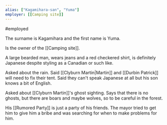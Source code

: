 ```yaml
---
alias: ["Kagamihara-san", "Yuma"]
employer: [[Camping site]]
---
```


#employed 

The surname is Kagamihara and the first name is Yuma.

Is the owner of the [[Camping site]].

A large bearded man, wears jeans and a red checkered shirt, is definitely Japanese despite styling as a Canadian or such like.

Asked about the rain. Said [[Clyburn Martin|Martin]] and [[Durbin Patrick]] will need to fix their tent.
Said they can't speak Japanese at all but his son knows a bit of English.

Asked about [[Clyburn Martin]]'s ghost sighting. Says that there is no ghosts, but there are boars and maybe wolves, so to be careful in the forest.


His [[Rumored Party]] is just a party of his friends. The mayor tried to get him to give him a bribe and was searching for when to make problems for him.